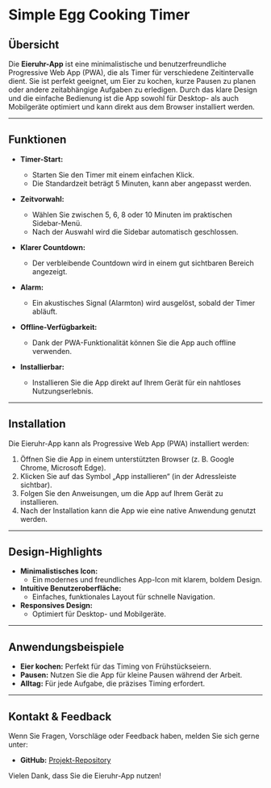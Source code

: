 # Simple Egg Cooking Timer 

## Übersicht
Die **Eieruhr-App** ist eine minimalistische und benutzerfreundliche Progressive Web App (PWA), die als Timer für verschiedene Zeitintervalle dient. Sie ist perfekt geeignet, um Eier zu kochen, kurze Pausen zu planen oder andere zeitabhängige Aufgaben zu erledigen. Durch das klare Design und die einfache Bedienung ist die App sowohl für Desktop- als auch Mobilgeräte optimiert und kann direkt aus dem Browser installiert werden.

---

## Funktionen

- **Timer-Start:**
  - Starten Sie den Timer mit einem einfachen Klick.
  - Die Standardzeit beträgt 5 Minuten, kann aber angepasst werden.

- **Zeitvorwahl:**
  - Wählen Sie zwischen 5, 6, 8 oder 10 Minuten im praktischen Sidebar-Menü.
  - Nach der Auswahl wird die Sidebar automatisch geschlossen.

- **Klarer Countdown:**
  - Der verbleibende Countdown wird in einem gut sichtbaren Bereich angezeigt.

- **Alarm:**
  - Ein akustisches Signal (Alarmton) wird ausgelöst, sobald der Timer abläuft.

- **Offline-Verfügbarkeit:**
  - Dank der PWA-Funktionalität können Sie die App auch offline verwenden.

- **Installierbar:**
  - Installieren Sie die App direkt auf Ihrem Gerät für ein nahtloses Nutzungserlebnis.

---

## Installation
Die Eieruhr-App kann als Progressive Web App (PWA) installiert werden:

1. Öffnen Sie die App in einem unterstützten Browser (z. B. Google Chrome, Microsoft Edge).
2. Klicken Sie auf das Symbol „App installieren“ (in der Adressleiste sichtbar).
3. Folgen Sie den Anweisungen, um die App auf Ihrem Gerät zu installieren.
4. Nach der Installation kann die App wie eine native Anwendung genutzt werden.

---

## Design-Highlights
- **Minimalistisches Icon:**
  - Ein modernes und freundliches App-Icon mit klarem, boldem Design.
- **Intuitive Benutzeroberfläche:**
  - Einfaches, funktionales Layout für schnelle Navigation.
- **Responsives Design:**
  - Optimiert für Desktop- und Mobilgeräte.

---

## Anwendungsbeispiele
- **Eier kochen:** Perfekt für das Timing von Frühstückseiern.
- **Pausen:** Nutzen Sie die App für kleine Pausen während der Arbeit.
- **Alltag:** Für jede Aufgabe, die präzises Timing erfordert.

---

## Kontakt & Feedback
Wenn Sie Fragen, Vorschläge oder Feedback haben, melden Sie sich gerne unter:
- **GitHub:** [Projekt-Repository](#)

Vielen Dank, dass Sie die Eieruhr-App nutzen!

